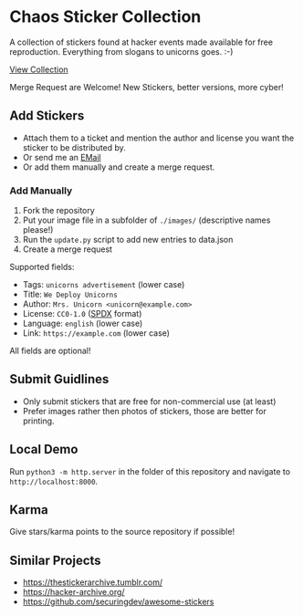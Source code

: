 # Chaos Sticker Collection

A collection of stickers found at hacker events made available for free reproduction. Everything from slogans to unicorns goes. :-)

[View Collection](https://mwarning.github.io/chaos-sticker-collection/)

Merge Request are Welcome! New Stickers, better versions, more cyber!

## Add Stickers

* Attach them to a ticket and mention the author and license you want the sticker to be distributed by.
* Or send me an [EMail](mailto:moritzwarning@web.de?subject=[ChaosStickerCollection]%20New%20Sticker)
* Or add them manually and create a merge request.

### Add Manually

1. Fork the repository
2. Put your image file in a subfolder of `./images/` (descriptive names please!)
3. Run the `update.py` script to add new entries to data.json
4. Create a merge request

Supported fields:

* Tags: `unicorns advertisement` (lower case)
* Title: `We Deploy Unicorns`
* Author: `Mrs. Unicorn <unicorn@example.com>`
* License: `CC0-1.0` ([SPDX](https://spdx.org/licenses/) format)
* Language: `english` (lower case)
* Link: `https://example.com` (lower case)

All fields are optional!

## Submit Guidlines

* Only submit stickers that are free for non-commercial use (at least)
* Prefer images rather then photos of stickers, those are better for printing.

## Local Demo

Run `python3 -m http.server` in the folder of this repository and navigate to `http://localhost:8000`.

## Karma

Give stars/karma points to the source repository if possible!

## Similar Projects

* https://thestickerarchive.tumblr.com/
* https://hacker-archive.org/
* https://github.com/securingdev/awesome-stickers
